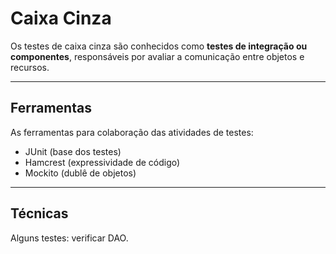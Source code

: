 # Caixa Cinza
Os testes de caixa cinza são conhecidos como **testes de integração ou componentes**, responsáveis por avaliar a comunicação entre objetos e recursos.

---

## Ferramentas
As ferramentas para colaboração das atividades de testes:

* JUnit (base dos testes)
* Hamcrest (expressividade de código)
* Mockito (dublê de objetos)

---

## Técnicas
Alguns testes: verificar DAO.